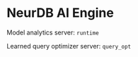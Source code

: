 # NeurDB AI Engine

Model analytics server: `runtime`

Learned query optimizer server: `query_opt`

